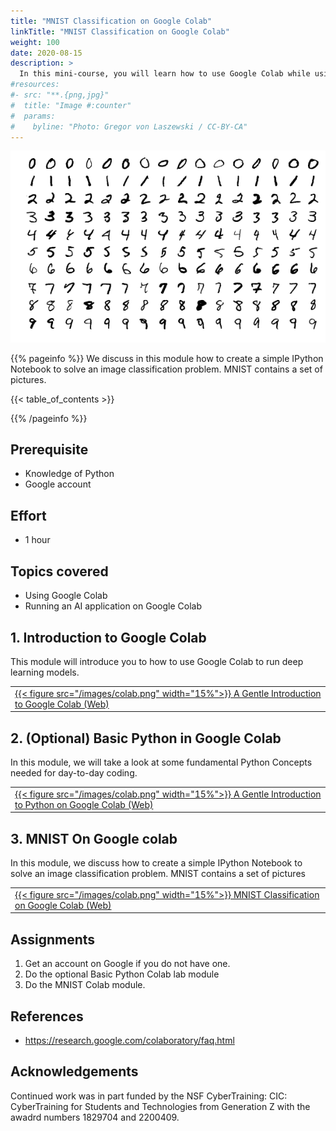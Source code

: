 ```yaml
---
title: "MNIST Classification on Google Colab"
linkTitle: "MNIST Classification on Google Colab"
weight: 100
date: 2020-08-15
description: >
  In this mini-course, you will learn how to use Google Colab while using the well known MNIST example
#resources:
#- src: "**.{png,jpg}"
#  title: "Image #:counter"
#  params:
#    byline: "Photo: Gregor von Laszewski / CC-BY-CA"
---
```


![MNIST Character Recognition](/images/MNIST.png)


{{% pageinfo %}}
 We discuss in this module how to create a simple IPython Notebook to
 solve an image classification problem. MNIST contains a set of
 pictures.

{{< table_of_contents >}}

{{% /pageinfo %}}



## Prerequisite

* Knowledge of Python
* Google account

## Effort

* 1 hour

## Topics covered

* Using Google Colab
* Running an AI application on Google Colab

## 1. Introduction to Google Colab

This module will introduce you to how to use Google Colab to run deep learning models.

|     |
| --- |
|  [{{< figure src="/images/colab.png" width="15%">}} A Gentle Introduction to Google Colab (Web)](/docs/modules/python/google-colab/python-google-colab) |


## 2. (Optional) Basic Python in Google Colab

In this module, we will take a look at some fundamental Python Concepts
needed for day-to-day coding.

|     |
| --- |
|  [{{< figure src="/images/colab.png" width="15%">}} A Gentle Introduction to Python on Google Colab (Web)](/docs/modules/bigdataapplications/2020/python_initial) |

## 3. MNIST On Google colab

In this module, we discuss how to create a simple IPython Notebook to solve an image classification problem. MNIST contains a set of pictures


|     |
| --- |
|  [{{< figure src="/images/colab.png" width="15%">}} MNIST Classification on Google Colab (Web)](/docs/modules/bigdataapplications/2020/google_colab_exercise) |

## Assignments

1. Get an account on Google if you do not have one.
2. Do the optional Basic Python Colab lab module
3. Do the MNIST Colab module.

## References

* <https://research.google.com/colaboratory/faq.html>

## Acknowledgements

Continued work was in part funded by the NSF
CyberTraining: CIC: CyberTraining for Students and Technologies
from Generation Z with the awadrd numbers 1829704 and 2200409.
